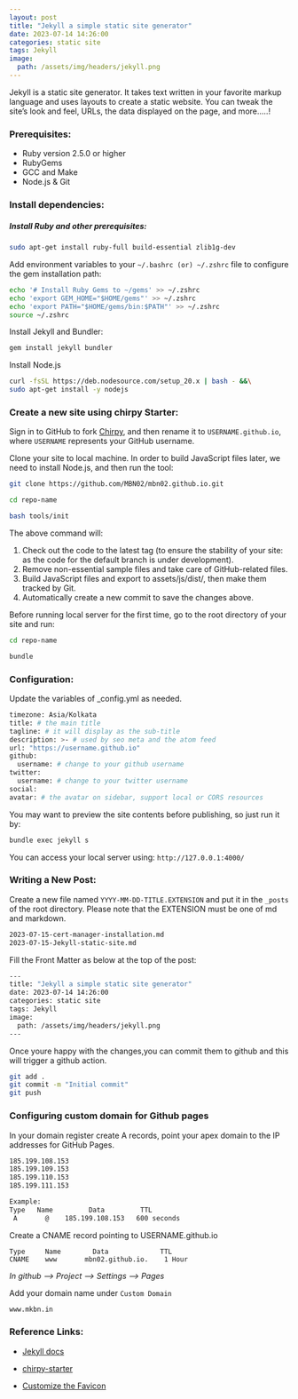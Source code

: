 ```yaml
---
layout: post
title: "Jekyll a simple static site generator"
date: 2023-07-14 14:26:00
categories: static site
tags: Jekyll
image:
  path: /assets/img/headers/jekyll.png
---
```

Jekyll is a static site generator. It takes text written in your favorite markup language and uses layouts to create a static website. You can tweak the site’s look and feel, URLs, the data displayed on the page, and more.....!

### Prerequisites:
- Ruby version 2.5.0 or higher
- RubyGems
- GCC and Make
- Node.js & Git

### Install dependencies:

##### Install Ruby and other prerequisites:

```sh
sudo apt-get install ruby-full build-essential zlib1g-dev
```

Add environment variables to your `~/.bashrc (or) ~/.zshrc` file to configure the gem installation path:
```sh
echo '# Install Ruby Gems to ~/gems' >> ~/.zshrc 
echo 'export GEM_HOME="$HOME/gems"' >> ~/.zshrc
echo 'export PATH="$HOME/gems/bin:$PATH"' >> ~/.zshrc
source ~/.zshrc
```

Install Jekyll and Bundler:
```sh
gem install jekyll bundler
```

Install Node.js
```sh
curl -fsSL https://deb.nodesource.com/setup_20.x | bash - &&\
sudo apt-get install -y nodejs
```

### Create a new site using chirpy Starter:

Sign in to GitHub to fork [Chirpy](https://github.com/cotes2020/jekyll-theme-chirpy/fork), and then rename it to `USERNAME.github.io`, where `USERNAME` represents your GitHub username.

Clone your site to local machine. In order to build JavaScript files later, we need to install Node.js, and then run the tool:

```sh
git clone https://github.com/MBN02/mbn02.github.io.git

cd repo-name

bash tools/init
```
The above command will:

1. Check out the code to the latest tag (to ensure the stability of your site: as the code for the default branch is under development).
2. Remove non-essential sample files and take care of GitHub-related files.
3. Build JavaScript files and export to assets/js/dist/, then make them tracked by Git.
4. Automatically create a new commit to save the changes above.

Before running local server for the first time, go to the root directory of your site and run:
```sh 
cd repo-name

bundle
```

### Configuration:
Update the variables of _config.yml as needed.
```sh
timezone: Asia/Kolkata
title: # the main title
tagline: # it will display as the sub-title
description: >- # used by seo meta and the atom feed
url: "https://username.github.io"
github:
  username: # change to your github username
twitter:
  username: # change to your twitter username
social:
avatar: # the avatar on sidebar, support local or CORS resources
```

You may want to preview the site contents before publishing, so just run it by:
```sh
bundle exec jekyll s
```
You can access your local server using: `http://127.0.0.1:4000/`

### Writing a New Post:
Create a new file named `YYYY-MM-DD-TITLE.EXTENSION` and put it in the `_posts` of the root directory. Please note that the EXTENSION must be one of md and markdown.

```sh
2023-07-15-cert-manager-installation.md
2023-07-15-Jekyll-static-site.md
```

Fill the Front Matter as below at the top of the post:
```sh
---
title: "Jekyll a simple static site generator"
date: 2023-07-14 14:26:00
categories: static site
tags: Jekyll
image:
  path: /assets/img/headers/jekyll.png
---
```
Once youre happy with the changes,you can commit them to github and this will trigger a github action.
```sh
git add .
git commit -m "Initial commit"
git push
```

### Configuring custom domain for Github pages

In your domain register create A records, point your apex domain to the IP addresses for GitHub Pages.

```sh
185.199.108.153
185.199.109.153
185.199.110.153
185.199.111.153

Example:
Type   Name         Data         TTL
 A	     @	  185.199.108.153	600 seconds
```

Create a CNAME record pointing to USERNAME.github.io
```
Type     Name        Data             TTL
CNAME	 www	   mbn02.github.io.	   1 Hour
```

*In github --> Project --> Settings --> Pages* 

Add your domain name under `Custom Domain`
```sh
www.mkbn.in
```

### Reference Links:
- [Jekyll docs](https://jekyllrb.com/)

- [chirpy-starter](https://github.com/cotes2020/chirpy-starter)

- [Customize the Favicon](https://chirpy.cotes.page/posts/customize-the-favicon/)